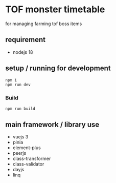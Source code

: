 # TOF monster timetable

for managing farming tof boss items

## requirement

- nodejs 18

## setup / running for development

```sh
npm i
npm run dev
```

### Build

```sh
npm run build
```

## main framework / library use

- vuejs 3
- pinia
- element-plus
- peerjs
- class-transformer
- class-validator
- dayjs
- linq
